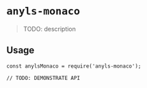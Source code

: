 # `anyls-monaco`

> TODO: description

## Usage

```
const anylsMonaco = require('anyls-monaco');

// TODO: DEMONSTRATE API
```
